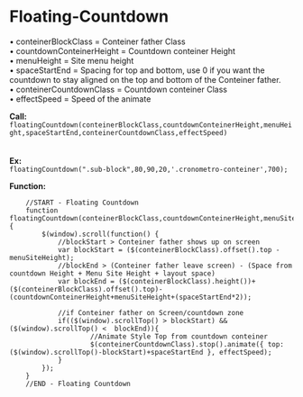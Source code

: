 # Floating-Countdown

• conteinerBlockClass = Conteiner father Class<br/>
• countdownConteinerHeight = Countdown conteiner Height<br/>
• menuHeight = Site menu height<br/>
• spaceStartEnd = Spacing for top and bottom, use 0 if you want the countdown to stay aligned on the top and bottom of the Conteiner father.<br/>
• conteinerCountdownClass = Countdown conteiner Class<br/>
• effectSpeed = Speed of the animate<br/>


**Call:**
`floatingCountdown(conteinerBlockClass,countdownConteinerHeight,menuHeight,spaceStartEnd,conteinerCountdownClass,effectSpeed)`
<br/><br/><br/>
**Ex:**<br/>
`floatingCountdown(".sub-block",80,90,20,'.cronometro-conteiner',700);`
<br/>

**Function:**
```
    //START - Floating Countdown
    function floatingCountdown(conteinerBlockClass,countdownConteinerHeight,menuSiteHeight,spaceStartEnd,conteinerCountdownClass,effectSpeed){
        $(window).scroll(function() {
            //blockStart > Conteiner father shows up on screen
            var blockStart = ($(conteinerBlockClass).offset().top - menuSiteHeight);
            //blockEnd > (Conteiner father leave screen) - (Space from countdown Height + Menu Site Height + layout space)
            var blockEnd = ($(conteinerBlockClass).height())+($(conteinerBlockClass).offset().top)-(countdownConteinerHeight+menuSiteHeight+(spaceStartEnd*2));
            
            //if Conteiner father on Screen/countdown zone
            if(($(window).scrollTop() > blockStart) && ($(window).scrollTop() <  blockEnd)){
                    //Animate Style Top from countdown conteiner
                    $(conteinerCountdownClass).stop().animate({ top: ($(window).scrollTop()-blockStart)+spaceStartEnd }, effectSpeed);
            }
        });
    }
    //END - Floating Countdown 
```                                                                                         


